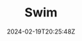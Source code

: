 ---
title: "Swim"
description: 
date: 2024-02-19T20:25:48Z
image: 
math: 
license: 
hidden: false
comments: true
draft: true
---